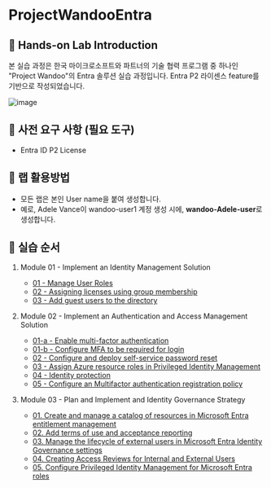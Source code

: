 # ProjectWandooEntra

## :loudspeaker: Hands-on Lab Introduction
본 실습 과정은 한국 마이크로소프트와 파트너의 기술 협력 프로그램 중 하나인 "Project Wandoo"의 Entra 솔루션 실습 과정입니다. 
Entra P2 라이센스 feature를 기반으로 작성되었습니다. 

![image](https://github.com/user-attachments/assets/17ea424d-f462-45b6-bc1b-960584425fb7)

## :thinking: 사전 요구 사항 (필요 도구)
* Entra ID P2 License

## :thinking: 랩 활용방법 
* 모든 랩은 본인 User name을 붙여 생성합니다. 
* 예로, Adele Vance이 wandoo-user1 계정 생성 시에, **wandoo-Adele-user**로 생성합니다.
   
## :test_tube: 실습 순서
1. Module 01 - Implement an Identity Management Solution
   * [01 - Manage User Roles](https://github.com/Kittiyayaong/ProjectWandooEntra/blob/main/Module01%20-%20Lab%2001.%20Manage%20user%20roles.md)
   * [02 - Assigning licenses using group membership](https://github.com/Kittiyayaong/ProjectWandooEntra/blob/main/Module01%20-%20Lab%2002.%20Assigning%20licenses%20using%20group%20membership.md)
   * [03 - Add guest users to the directory](https://github.com/Kittiyayaong/ProjectWandooEntra/blob/main/Module01%20-%20Lab%2003.%20Add%20guest%20users%20to%20the%20directory.md)
  
2. Module 02 - Implement an Authentication and Access Management Solution
   * [01-a - Enable multi-factor authentication](https://github.com/Kittiyayaong/ProjectWandooEntra/blob/main/Module02%20-%20Lab%2001-a.%20Enable%20multi-factor%20authentication.md)
   * [01-b - Configure MFA to be required for login](https://github.com/Kittiyayaong/ProjectWandooEntra/blob/main/Module02%20-%20Lab%2001-b.%20Configure%20MFA%20to%20be%20required%20for%20login.md)
   * [02 - Configure and deploy self-service password reset](https://github.com/Kittiyayaong/ProjectWandooEntra/blob/main/Module02%20-%20Lab%2002.%20Configure%20and%20deploy%20self-service%20password%20reset.md)
   * [03 - Assign Azure resource roles in Privileged Identity Management](https://github.com/Kittiyayaong/ProjectWandooEntra/blob/main/Module02%20-%20Lab%2003.%20Assign%20Azure%20resource%20roles%20in%20Privileged%20Identity%20Management.md)
   * [04 - Identity protection](https://github.com/Kittiyayaong/ProjectWandooEntra/blob/main/Module02%20-%20Lab%2004.%20Identity%20protection.md)
   * [05 - Configure an Multifactor authentication registration policy](https://github.com/Kittiyayaong/ProjectWandooEntra/blob/main/Module02%20-%20Lab%2005.%20Configure%20an%20Multifactor%20authentication%20registration%20policy.md)
     
3. Module 03 - Plan and Implement and Identity Governance Strategy
   * [01. Create and manage a catalog of resources in Microsoft Entra entitlement management](https://github.com/Kittiyayaong/ProjectWandooEntra/blob/main/Module03%20-%20Lab%2001.%20Create%20and%20manage%20a%20catalog%20of%20resources%20in%20Microsoft%20Entra%20entitlement%20management.md)
   * [02. Add terms of use and acceptance reporting](https://github.com/Kittiyayaong/ProjectWandooEntra/blob/main/Module03%20-%20Lab%2002.%20Add%20terms%20of%20use%20and%20acceptance%20reporting.md)
   * [03. Manage the lifecycle of external users in Microsoft Entra Identity Governance settings](https://github.com/Kittiyayaong/ProjectWandooEntra/blob/main/Module03%20-%20Lab%2003.%20Manage%20the%20lifecycle%20of%20external%20users%20in%20Microsoft%20Entra%20Identity%20Governance%20settings.md)
   * [04. Creating Access Reviews for Internal and External Users](https://github.com/Kittiyayaong/ProjectWandooEntra/blob/main/Module03%20-%20Lab%2004.%20Creating%20Access%20Reviews%20for%20Internal%20and%20External%20Users.md)
   * [05. Configure Privileged Identity Management for Microsoft Entra roles](https://github.com/Kittiyayaong/ProjectWandooEntra/blob/main/Module03%20-%20Lab%2005.%20Configure%20Privileged%20Identity%20Management%20for%20Microsoft%20Entra%20roles.md)
   
